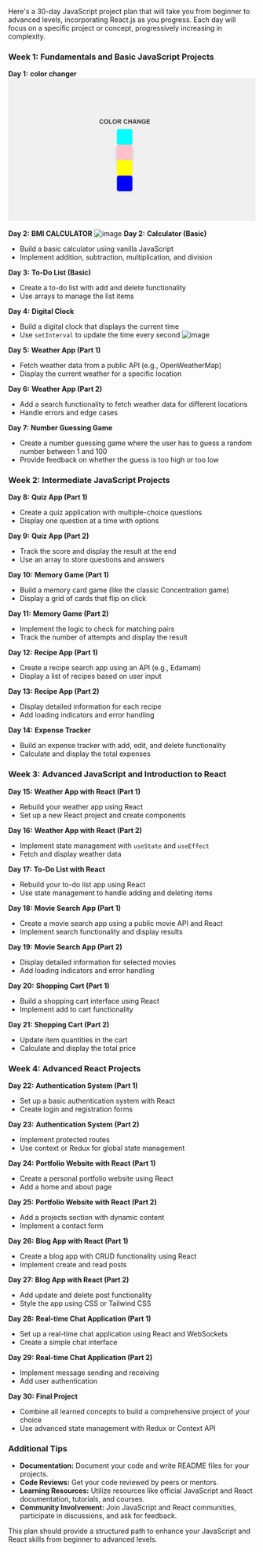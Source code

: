 Here's a 30-day JavaScript project plan that will take you from beginner to advanced levels, incorporating React.js as you progress. Each day will focus on a specific project or concept, progressively increasing in complexity.

### Week 1: Fundamentals and Basic JavaScript Projects
**Day 1:** **color changer**
![alt text](image.png)

**Day 2:** **BMI CALCULATOR**
![image](https://github.com/user-attachments/assets/942e99e2-2969-4256-9a37-f680e13e2a9b)
**Day 2:** **Calculator (Basic)**
- Build a basic calculator using vanilla JavaScript
- Implement addition, subtraction, multiplication, and division

**Day 3:** **To-Do List (Basic)**
- Create a to-do list with add and delete functionality
- Use arrays to manage the list items

**Day 4:** **Digital Clock**
- Build a digital clock that displays the current time
- Use `setInterval` to update the time every second
  ![image](https://github.com/user-attachments/assets/94d0fb6e-e963-4c7f-9e54-7d4749105639)

**Day 5:** **Weather App (Part 1)**
- Fetch weather data from a public API (e.g., OpenWeatherMap)
- Display the current weather for a specific location

**Day 6:** **Weather App (Part 2)**
- Add a search functionality to fetch weather data for different locations
- Handle errors and edge cases

**Day 7:** **Number Guessing Game**
- Create a number guessing game where the user has to guess a random number between 1 and 100
- Provide feedback on whether the guess is too high or too low

### Week 2: Intermediate JavaScript Projects
**Day 8:** **Quiz App (Part 1)**
- Create a quiz application with multiple-choice questions
- Display one question at a time with options

**Day 9:** **Quiz App (Part 2)**
- Track the score and display the result at the end
- Use an array to store questions and answers

**Day 10:** **Memory Game (Part 1)**
- Build a memory card game (like the classic Concentration game)
- Display a grid of cards that flip on click

**Day 11:** **Memory Game (Part 2)**
- Implement the logic to check for matching pairs
- Track the number of attempts and display the result

**Day 12:** **Recipe App (Part 1)**
- Create a recipe search app using an API (e.g., Edamam)
- Display a list of recipes based on user input

**Day 13:** **Recipe App (Part 2)**
- Display detailed information for each recipe
- Add loading indicators and error handling

**Day 14:** **Expense Tracker**
- Build an expense tracker with add, edit, and delete functionality
- Calculate and display the total expenses

### Week 3: Advanced JavaScript and Introduction to React
**Day 15:** **Weather App with React (Part 1)**
- Rebuild your weather app using React
- Set up a new React project and create components

**Day 16:** **Weather App with React (Part 2)**
- Implement state management with `useState` and `useEffect`
- Fetch and display weather data

**Day 17:** **To-Do List with React**
- Rebuild your to-do list app using React
- Use state management to handle adding and deleting items

**Day 18:** **Movie Search App (Part 1)**
- Create a movie search app using a public movie API and React
- Implement search functionality and display results

**Day 19:** **Movie Search App (Part 2)**
- Display detailed information for selected movies
- Add loading indicators and error handling

**Day 20:** **Shopping Cart (Part 1)**
- Build a shopping cart interface using React
- Implement add to cart functionality

**Day 21:** **Shopping Cart (Part 2)**
- Update item quantities in the cart
- Calculate and display the total price

### Week 4: Advanced React Projects
**Day 22:** **Authentication System (Part 1)**
- Set up a basic authentication system with React
- Create login and registration forms

**Day 23:** **Authentication System (Part 2)**
- Implement protected routes
- Use context or Redux for global state management

**Day 24:** **Portfolio Website with React (Part 1)**
- Create a personal portfolio website using React
- Add a home and about page

**Day 25:** **Portfolio Website with React (Part 2)**
- Add a projects section with dynamic content
- Implement a contact form

**Day 26:** **Blog App with React (Part 1)**
- Create a blog app with CRUD functionality using React
- Implement create and read posts

**Day 27:** **Blog App with React (Part 2)**
- Add update and delete post functionality
- Style the app using CSS or Tailwind CSS

**Day 28:** **Real-time Chat Application (Part 1)**
- Set up a real-time chat application using React and WebSockets
- Create a simple chat interface

**Day 29:** **Real-time Chat Application (Part 2)**
- Implement message sending and receiving
- Add user authentication

**Day 30:** **Final Project**
- Combine all learned concepts to build a comprehensive project of your choice
- Use advanced state management with Redux or Context API

### Additional Tips
- **Documentation:** Document your code and write README files for your projects.
- **Code Reviews:** Get your code reviewed by peers or mentors.
- **Learning Resources:** Utilize resources like official JavaScript and React documentation, tutorials, and courses.
- **Community Involvement:** Join JavaScript and React communities, participate in discussions, and ask for feedback.

This plan should provide a structured path to enhance your JavaScript and React skills from beginner to advanced levels.
